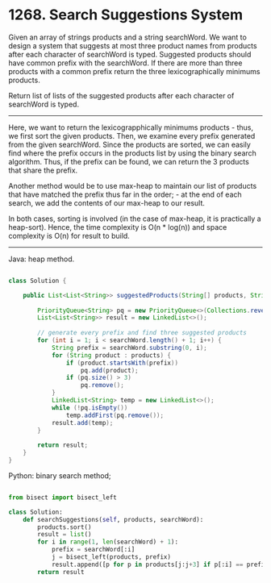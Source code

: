 # 1268. Search Suggestions System

Given an array of strings products and a string searchWord. We want to design
a system that suggests at most three product names from products after each
character of searchWord is typed. Suggested products should have common prefix
with the searchWord. If there are more than three products with a common prefix
return the three lexicographically minimums products.

Return list of lists of the suggested products after each character of
searchWord is typed. 

---

Here, we want to return the lexicograpphically minimums products - thus, we
first sort the given products. Then, we examine every prefix generated from the
given searchWord. Since the products are sorted, we can easily find where the
prefix occurs in the products list by using the binary search algorithm. Thus,
if the prefix can be found, we can return the 3 products that share the prefix.

Another method would be to use max-heap to maintain our list of products that
have matched the prefix thus far in the order; - at the end of each search, we
add the contents of our max-heap to our result.

In both cases, sorting is involved (in the case of max-heap, it is practically
a heap-sort). Hence, the time complexity is O(n * log(n)) and space complexity
is O(n) for result to build.

---

Java: heap method.

```java

class Solution {

    public List<List<String>> suggestedProducts(String[] products, String searchWord) {
        
        PriorityQueue<String> pq = new PriorityQueue<>(Collections.reverseOrder());
        List<List<String>> result = new LinkedList<>();
        
        // generate every prefix and find three suggested products
        for (int i = 1; i < searchWord.length() + 1; i++) {
            String prefix = searchWord.substring(0, i);
            for (String product : products) {
                if (product.startsWith(prefix))
                    pq.add(product);
                if (pq.size() > 3)
                    pq.remove();
            }
            LinkedList<String> temp = new LinkedList<>();
            while (!pq.isEmpty())
                temp.addFirst(pq.remove());
            result.add(temp);
        }
        
        return result;
    }
}

```

Python: binary search method;

```python

from bisect import bisect_left

class Solution:
    def searchSuggestions(self, products, searchWord):
        products.sort()
        result = list()
        for i in range(1, len(searchWord) + 1):
            prefix = searchWord[:i]
            j = bisect_left(products, prefix)
            result.append([p for p in products[j:j+3] if p[:i] == prefix])
        return result
```
